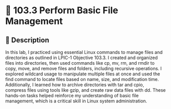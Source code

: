 # 📁 103.3 Perform Basic File Management

## 🧠 Description
In this lab, I practiced using essential Linux commands to manage files and directories as outlined in LPIC-1 Objective 103.3. I created and organized files into directories, then used commands like cp, mv, rm, and rmdir to copy, move, and remove files and folders, including recursive operations. I explored wildcard usage to manipulate multiple files at once and used the find command to locate files based on name, size, and modification time. Additionally, I learned how to archive directories with tar and cpio, compress files using tools like gzip, and create raw data files with dd. These hands-on tasks helped reinforce my understanding of basic file management, which is a critical skill in Linux system administration.



